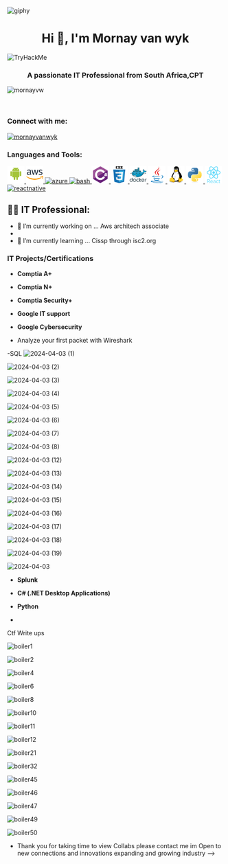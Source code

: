 ![giphy](https://github.com/Mornayvw/Mornayvw/assets/150259756/af1ecb4c-9b68-49df-a1b1-a5dfd99b829a)
<h1>  <h1/>
<h1 align="center">Hi 👋, I'm Mornay van wyk</h1>
  
 <p align="left"> <img src="https://tryhackme-badges.s3.amazonaws.com/1113Cyb3Ry8H4T.png" alt="TryHackMe">
<h3 align="center">A passionate IT Professional from South Africa,CPT</h3>

<p align="left"> <img src="https://komarev.com/ghpvc/?username=mornayvw&label=Profile%20views&color=0e75b6&style=flat" alt="mornayvw" /> </p>

<p align="left"> <a href="https://twitter.com/" target="blank"><img src="https://img.shields.io/twitter/follow/?logo=twitter&style=for-the-badge" alt="" /></a> </p>

<h3 align="left">Connect with me:</h3>

<a href="https://linkedin.com/in/mornayvanwyk" target="blank"><img align="center" src="https://raw.githubusercontent.com/rahuldkjain/github-profile-readme-generator/master/src/images/icons/Social/linked-in-alt.svg" alt="mornayvanwyk" height="30" width="40" /></a>
</p>

<h3 align="left">Languages and Tools:</h3>
<p align="left"> <a href="https://developer.android.com" target="_blank" rel="noreferrer"> <img src="https://raw.githubusercontent.com/devicons/devicon/master/icons/android/android-original-wordmark.svg" alt="android" width="40" height="40"/> </a> <a href="https://aws.amazon.com" target="_blank" rel="noreferrer"> <img src="https://raw.githubusercontent.com/devicons/devicon/master/icons/amazonwebservices/amazonwebservices-original-wordmark.svg" alt="aws" width="40" height="40"/> </a> <a href="https://azure.microsoft.com/en-in/" target="_blank" rel="noreferrer"> <img src="https://www.vectorlogo.zone/logos/microsoft_azure/microsoft_azure-icon.svg" alt="azure" width="40" height="40"/> </a> <a href="https://www.gnu.org/software/bash/" target="_blank" rel="noreferrer"> <img src="https://www.vectorlogo.zone/logos/gnu_bash/gnu_bash-icon.svg" alt="bash" width="40" height="40"/> </a> <a href="https://www.w3schools.com/cs/" target="_blank" rel="noreferrer"> <img src="https://raw.githubusercontent.com/devicons/devicon/master/icons/csharp/csharp-original.svg" alt="csharp" width="40" height="40"/> </a> <a href="https://www.w3schools.com/css/" target="_blank" rel="noreferrer"> <img src="https://raw.githubusercontent.com/devicons/devicon/master/icons/css3/css3-original-wordmark.svg" alt="css3" width="40" height="40"/> </a> <a href="https://www.docker.com/" target="_blank" rel="noreferrer"> <img src="https://raw.githubusercontent.com/devicons/devicon/master/icons/docker/docker-original-wordmark.svg" alt="docker" width="40" height="40"/> </a> <a href="https://www.java.com" target="_blank" rel="noreferrer"> <img src="https://raw.githubusercontent.com/devicons/devicon/master/icons/java/java-original.svg" alt="java" width="40" height="40"/> </a> <a href="https://www.linux.org/" target="_blank" rel="noreferrer"> <img src="https://raw.githubusercontent.com/devicons/devicon/master/icons/linux/linux-original.svg" alt="linux" width="40" height="40"/> </a> <a href="https://www.python.org" target="_blank" rel="noreferrer"> <img src="https://raw.githubusercontent.com/devicons/devicon/master/icons/python/python-original.svg" alt="python" width="40" height="40"/> </a> <a href="https://reactjs.org/" target="_blank" rel="noreferrer"> <img src="https://raw.githubusercontent.com/devicons/devicon/master/icons/react/react-original-wordmark.svg" alt="react" width="40" height="40"/> </a> <a href="https://reactnative.dev/" target="_blank" rel="noreferrer"> <img src="https://reactnative.dev/img/header_logo.svg" alt="reactnative" width="40" height="40"/> </a> </p>

                              
<h2>👨‍💻 IT Professional:</h2>

- 🔭 I’m currently working on ... Aws architech associate
- 
- 🌱 I’m currently learning ... Cissp through isc2.org

<h3> IT Projects/Certifications</h3>

- <b> Comptia A+ </b>
- <b> Comptia N+ </b>
- <b> Comptia Security+ </b>

-  <b> Google IT support</b>
-  <b> Google Cybersecurity</b>
- Analyze your first packet with Wireshark


 -SQL
   ![2024-04-03 (1)](https://github.com/Mornayvw/Mornayvw/assets/150259756/176d6b1f-0ca1-4f47-9564-58a715283f00)
   
![2024-04-03 (2)](https://github.com/Mornayvw/Mornayvw/assets/150259756/4e785b3f-e87b-43be-8974-bedec1e753d1)

![2024-04-03 (3)](https://github.com/Mornayvw/Mornayvw/assets/150259756/ff908b55-91ff-41a3-9c2b-9f00a6eeba57)

![2024-04-03 (4)](https://github.com/Mornayvw/Mornayvw/assets/150259756/ef30ac9f-2501-42f4-91ce-5481d680b4f5)

![2024-04-03 (5)](https://github.com/Mornayvw/Mornayvw/assets/150259756/f8d9eedc-9e55-4075-9366-9c611ad3f294)

![2024-04-03 (6)](https://github.com/Mornayvw/Mornayvw/assets/150259756/62ea35e6-af8a-4120-8391-48c696620925)

![2024-04-03 (7)](https://github.com/Mornayvw/Mornayvw/assets/150259756/b8a59090-9ae4-47ec-94a7-739712f58f95)

![2024-04-03 (8)](https://github.com/Mornayvw/Mornayvw/assets/150259756/ae26f785-461b-46d3-a385-67d8959191d7)

![2024-04-03 (12)](https://github.com/Mornayvw/Mornayvw/assets/150259756/055608b7-eed6-4ef5-9196-a8d9aedd8696)

![2024-04-03 (13)](https://github.com/Mornayvw/Mornayvw/assets/150259756/b9f4284c-d1af-4d3a-b2a9-447627e25158)

![2024-04-03 (14)](https://github.com/Mornayvw/Mornayvw/assets/150259756/1d992d05-94f6-4904-89b2-9fab7732f494)

![2024-04-03 (15)](https://github.com/Mornayvw/Mornayvw/assets/150259756/d4185a18-f6a2-4af5-bca8-744091692bf4)

![2024-04-03 (16)](https://github.com/Mornayvw/Mornayvw/assets/150259756/d96a3105-344c-4bbe-ad46-f24a087f1618)

![2024-04-03 (17)](https://github.com/Mornayvw/Mornayvw/assets/150259756/3ee50aa5-721d-45c0-bd4f-3b8baf428e33)

![2024-04-03 (18)](https://github.com/Mornayvw/Mornayvw/assets/150259756/d6e1deb2-a760-418c-95ec-965eb129340c)

![2024-04-03 (19)](https://github.com/Mornayvw/Mornayvw/assets/150259756/074cbc26-75b7-4889-b4a6-2e2d9abc92a0)

![2024-04-03](https://github.com/Mornayvw/Mornayvw/assets/150259756/e147c2f0-0b3a-452d-8c81-29a9d3ea8066)


-  <b>Splunk</b>

-  <b>C# (.NET Desktop Applications)</b>

-  <b>Python</b>
  - 
Ctf Write ups

![boiler1](https://github.com/Mornayvw/Mornayvw/assets/150259756/19a1dfb1-2090-4f1e-bf89-24230019e908)

![boiler2](https://github.com/Mornayvw/Mornayvw/assets/150259756/9f6c9d0e-8939-4180-aed6-c03e0a711c07)

![boiler4](https://github.com/Mornayvw/Mornayvw/assets/150259756/238be312-2ab7-49b1-bf07-1920a21b1801)

![boiler6](https://github.com/Mornayvw/Mornayvw/assets/150259756/a5970469-c563-4af2-8fa3-195c9260133b)



![boiler8](https://github.com/Mornayvw/Mornayvw/assets/150259756/e5de9f8b-a44d-4f5d-802a-207c11202b3f)

![boiler10](https://github.com/Mornayvw/Mornayvw/assets/150259756/6d90a017-3b52-4522-a264-2bfb456a8267)

![boiler11](https://github.com/Mornayvw/Mornayvw/assets/150259756/228ac0d2-71fe-4c52-9613-c9d80ffb65ba)

![boiler12](https://github.com/Mornayvw/Mornayvw/assets/150259756/ae094537-a8ba-4a98-ba42-1f72c24cb2f3)

![boiler21](https://github.com/Mornayvw/Mornayvw/assets/150259756/3f945b6e-6e4c-4c22-bc0b-1d3c6e6138df)

![boiler32](https://github.com/Mornayvw/Mornayvw/assets/150259756/52f56ee5-be8f-4b39-805f-af38deb014ae)

![boiler45](https://github.com/Mornayvw/Mornayvw/assets/150259756/63457849-9e17-44bd-bebd-fe4becf133e6)

![boiler46](https://github.com/Mornayvw/Mornayvw/assets/150259756/40dc8e30-fa07-499d-aa48-8ee854d97d33)

![boiler47](https://github.com/Mornayvw/Mornayvw/assets/150259756/19349099-6b48-47b5-b24a-6cc81e81da85)

![boiler49](https://github.com/Mornayvw/Mornayvw/assets/150259756/38eed891-0509-4f55-b78d-9d2b5e9cce03)

![boiler50](https://github.com/Mornayvw/Mornayvw/assets/150259756/3107fed0-815f-4100-ad14-5a90dc28575b)


- Thank you for taking time to view
 Collabs please contact me im Open to new connections and innovations expanding and growing industry 
-->
